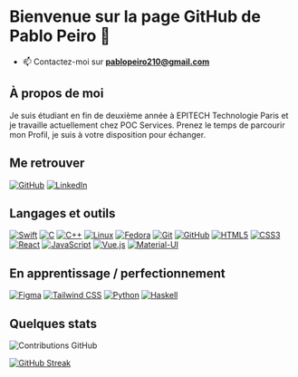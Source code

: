 # Bienvenue sur la page GitHub de Pablo Peiro 👋

- 📫 Contactez-moi sur **pablopeiro210@gmail.com**

## À propos de moi

Je suis étudiant en fin de deuxième année à EPITECH Technologie Paris et je travaille actuellement chez POC Services. Prenez le temps de parcourir mon Profil, je suis à votre disposition pour échanger.

## Me retrouver

[![GitHub](https://img.shields.io/badge/-GitHub-000?&logo=GitHub&logoColor=FFF)](https://github.com/Pablowpeiro)
[![LinkedIn](https://img.shields.io/badge/-LinkedIn-000?&logo=LinkedIn&logoColor=0A66C2)](www.linkedin.com/in/pablo-peiro-853b3a24b)

## Langages et outils

[![Swift](https://img.shields.io/badge/-Swift-000?&logo=Swift&logoColor=FA7343)](https://swift.org/)
[![C](https://img.shields.io/badge/-C-000?&logo=C&logoColor=A8B9CC)](https://en.wikipedia.org/wiki/C_(programming_language))
[![C++](https://img.shields.io/badge/-C++-000?&logo=C%2B%2B&logoColor=00599C)](https://isocpp.org/)
[![Linux](https://img.shields.io/badge/-Linux-000?&logo=Linux&logoColor=FCC624)](https://www.linux.org/)
[![Fedora](https://img.shields.io/badge/-Fedora-000?&logo=Fedora&logoColor=294172)](https://getfedora.org/)
[![Git](https://img.shields.io/badge/-Git-000?&logo=Git&logoColor=F05032)](https://git-scm.com/)
[![GitHub](https://img.shields.io/badge/-GitHub-000?&logo=GitHub&logoColor=FFF)](https://www.github.com/)
[![HTML5](https://img.shields.io/badge/-HTML5-000?&logo=HTML5&logoColor=E34F26)](https://developer.mozilla.org/docs/Web/HTML)
[![CSS3](https://img.shields.io/badge/-CSS3-000?&logo=CSS3&logoColor=1572B6)](https://developer.mozilla.org/docs/Web/CSS)
[![React](https://img.shields.io/badge/-React-000?&logo=React&logoColor=61DAFB)](https://reactjs.org/)
[![JavaScript](https://img.shields.io/badge/-JavaScript-000?&logo=JavaScript&logoColor=F7DF1E)](https://developer.mozilla.org/docs/Web/JavaScript)
[![Vue.js](https://img.shields.io/badge/-Vue.js-000?&logo=Vue.js&logoColor=4FC08D)](https://vuejs.org/)
[![Material-UI](https://img.shields.io/badge/-Material%20UI-000?&logo=Material-UI&logoColor=0081CB)](https://mui.com/)

## En apprentissage / perfectionnement

[![Figma](https://img.shields.io/badge/-Figma-000?&logo=Figma&logoColor=F24E1E)](https://www.figma.com/)
[![Tailwind CSS](https://img.shields.io/badge/-Tailwind%20CSS-000?&logo=TailwindCSS&logoColor=06B6D4)](https://tailwindcss.com/)
[![Python](https://img.shields.io/badge/-Python-000?&logo=Python&logoColor=3776AB)](https://www.python.org/)
[![Haskell](https://img.shields.io/badge/-Haskell-000?&logo=Haskell&logoColor=5D4F85)](https://www.haskell.org/)

## Quelques stats

![Contributions GitHub](https://github-readme-stats.vercel.app/api?username=Pablowpeiro&custom_title=Contributions%20GitHub&show_icons=true&locale=fr&count_private=true&hide=stars,issues&bg_color=0d1117&hide_border=true&icon_color=52BFEA&text_color=FFF&title_color=52BFEA&token=YOUR_TOKEN)

[![GitHub Streak](https://github-readme-streak-stats.herokuapp.com?user=Pablowpeiro&hide_border=true&locale=fr&background=0d1117&ring=52BFEA&stroke=52BFEA&fire=52BFEA&sideNums=FFFFFF&currStreakLabel=FFFFFF&sideLabels=FFFFFF&dates=FFFFFF&currStreakNum=FFFFFF&count_private=true)](https://git.io/streak-stats)
